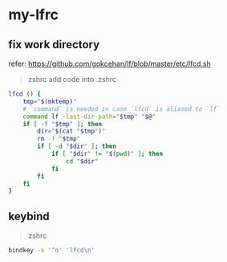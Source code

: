 # my-lfrc

## fix work directory

refer: https://github.com/gokcehan/lf/blob/master/etc/lfcd.sh

> zshrc
> add code into .zshrc

```bash
lfcd () {
    tmp="$(mktemp)"
    # `command` is needed in case `lfcd` is aliased to `lf`
    command lf -last-dir-path="$tmp" "$@"
    if [ -f "$tmp" ]; then
        dir="$(cat "$tmp")"
        rm -f "$tmp"
        if [ -d "$dir" ]; then
            if [ "$dir" != "$(pwd)" ]; then
                cd "$dir"
            fi
        fi
    fi
}
```

## keybind

> zshrc

```bash
bindkey -s '^o' 'lfcd\n'
```
